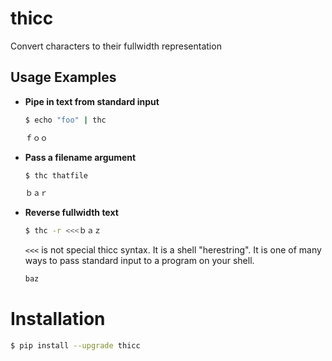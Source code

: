 # thicc

Convert characters to their fullwidth representation

## Usage Examples

* **Pipe in text from standard input**

    ```bash
    $ echo "foo" | thc
    ```
    
    ```bash
    ｆｏｏ
    ```

* **Pass a filename argument**

    ```bash
    $ thc thatfile
    ```
    
    ```bash
    ｂａｒ
    ```

* **Reverse fullwidth text**

    ```bash
    $ thc -r <<<ｂａｚ
    ```
    
    `<<<` is not special thicc syntax. It is a shell "herestring". It is one of many ways to pass standard input to a
    program on your shell.
    
    ```bash
    baz
    ```

Installation
============

```bash
$ pip install --upgrade thicc
```
